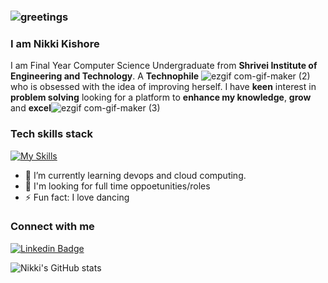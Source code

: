 ### ![greetings](https://user-images.githubusercontent.com/72200951/189470935-6728b429-07e2-4794-8ef7-369b5c64af87.gif)
### I am Nikki Kishore



I am Final Year Computer Science Undergraduate from **Shrivei Institute of Engineering and Technology**.
A **Technophile** ![ezgif com-gif-maker (2)](https://user-images.githubusercontent.com/72200951/189470703-b6cbb9cf-c04b-4370-9a5b-a9bf0212ad1a.gif)who is obsessed with the idea of improving herself.
I have **keen** interest in **problem solving** looking for a platform to **enhance my knowledge**, **grow** and **excel**![ezgif com-gif-maker (3)](https://user-images.githubusercontent.com/72200951/189470813-915b6fba-00b0-4ea7-8a9e-cb52f811908a.gif)


### Tech skills stack

[![My Skills](https://skillicons.dev/icons?i=c,python,java,html,css,mysql,git,github,androidstudio)](https://skillicons.dev)


  
- 🌱 I’m currently learning devops and cloud computing.
- 👀 I'm looking for full time oppoetunities/roles
- ⚡ Fun fact: I love dancing

### Connect with me
[![Linkedin Badge](https://img.shields.io/badge/-NikkiKishore-blue?style=flat-square&logo=Linkedin&logoColor=white&link=https://www.linkedin.com/in/nikkikishore/)](https://www.linkedin.com/in/nikkikishore/)


![Nikki's GitHub stats](https://github-readme-stats.vercel.app/api?username=23Nikki&show_icons=true&theme=radical)
